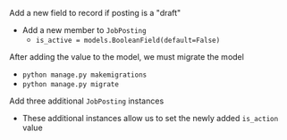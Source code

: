 
Add a new field to record if posting is a "draft"
- Add a new member to `JobPosting`
	- `is_active = models.BooleanField(default=False)`

After adding the value to the model, we must migrate the model
- `python manage.py makemigrations`
- `python manage.py migrate`

Add three additional `JobPosting` instances
- These additional instances allow us to set the newly added `is_action` value

